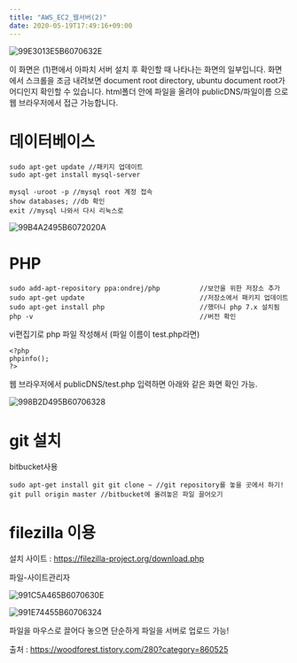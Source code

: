 ```yaml
---
title: "AWS_EC2_웹서버(2)"
date: 2020-05-19T17:49:16+09:00
---
```


![99E3013E5B6070632E](https://user-images.githubusercontent.com/65329769/82184818-32003180-9923-11ea-8253-218a20c2c296.jpg)

이 화면은 (1)편에서 아파치 서버 설치 후 확인할 때 나타나는 화면의 일부입니다.
화면에서 스크롤을 조금 내려보면 document root directory, ubuntu document root가 어디인지 확인할 수 있습니다.
html폴더 안에 파일을 올려야 publicDNS/파일이름 으로 웹 브라우저에서 접근 가능합니다.

# 데이터베이스
```
sudo apt-get update //패키지 업데이트 
sudo apt-get install mysql-server
```

```
mysql -uroot -p //mysql root 계정 접속 
show databases; //db 확인 
exit //mysql 나와서 다시 리눅스로
```

![99B4A2495B6072020A](https://user-images.githubusercontent.com/65329769/82185207-d4201980-9923-11ea-94c4-81f03ac93e8f.jpg)


# PHP
```
sudo add-apt-repository ppa:ondrej/php          //보안을 위한 저장소 추가
sudo apt-get update                             //저장소에서 패키지 업데이트
sudo apt-get install php                        //했더니 php 7.x 설치됨
php -v                                          //버전 확인
```
vi편집기로 php 파일 작성해서 (파일 이름이 test.php라면)

```
<?php
phpinfo();
?>
```
웹 브라우저에서 publicDNS/test.php 입력하면 아래와 같은 화면 확인 가능.

![998B2D495B60706328](https://user-images.githubusercontent.com/65329769/82185413-1f3a2c80-9924-11ea-8932-97d37ed01f01.jpg)

# git 설치
bitbucket사용
```
sudo apt-get install git git clone ~ //git repository를 놓을 곳에서 하기! 
git pull origin master //bitbucket에 올려놓은 파일 끌어오기
```

# filezilla 이용
설치 사이트 : <https://filezilla-project.org/download.php>

파일-사이트관리자

![991C5A465B6070630E](https://user-images.githubusercontent.com/65329769/82185620-76400180-9924-11ea-8469-1651a687f7f2.jpg)

![991E74455B60706324](https://user-images.githubusercontent.com/65329769/82185647-848e1d80-9924-11ea-9e38-3cc212b5db99.jpg)

 파일을 마우스로 끌어다 놓으면 단순하게 파일을 서버로 업로드 가능!

출처 : <https://woodforest.tistory.com/280?category=860525>